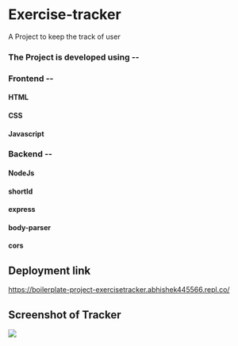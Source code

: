 # Exercise-tracker
A Project to keep the track of user  


### The Project is developed using --
### Frontend --
#### HTML
#### CSS
#### Javascript


### Backend --
#### NodeJs
#### shortId
#### express
#### body-parser
#### cors 

## Deployment link
https://boilerplate-project-exercisetracker.abhishek445566.repl.co/

## Screenshot of Tracker


![](https://user-images.githubusercontent.com/45648611/135085066-07346a7e-4c9b-4a93-a94a-290deba453ed.PNG)


